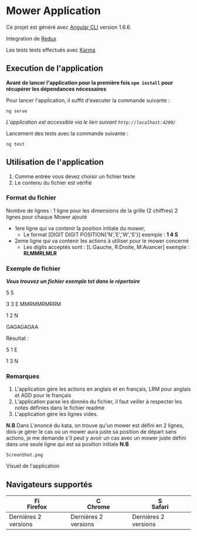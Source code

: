 # Mower Application

Ce projet est généré avec [Angular CLI](https://github.com/angular/angular-cli) version 1.6.6.

Integration de [Redux](https://redux.js.org) 

Les tests tests effectués avec [Karma](https://karma-runner.github.io)

## Execution de l'application

**Avant de lancer l'application pour la première fois `npm install` pour récupérer les dépendances nécessaires**


Pour lancer l'application, il suffit d'executer la commande suivante : 

`ng serve`

*L'application est accessible via le lien suivant `http://localhost:4200/`*


Lancement des tests  avec la commande suivante :

`ng test`




## Utilisation de l'application
1. Comme entrée vous devez choisir un fichier texte
2. Le contenu du fichier est vérifié

### Format du fichier
Nombre de lignes : 
1 ligne pour les dimensions de la grille (2 chiffres)
2 lignes pour chaque Mower ajouté
  - 1ere ligne qui va contenir la position initiale du mower, 
    - Le format [DIGIT DIGIT POSITION{'N','E','W','S'}] exemple : **1 4 S**
  - 2eme ligne qui va contenir les actions à utiliser pour le mower concerné 
    - Les digits acceptés sont : [L:Gauche, R:Droite, M:Avancer] exemple : **RLMMRLMLR**

### Exemple de fichier 
**_Vous trouvez un fichier exemple txt dans le répertoire_**

5 5

3 3 E
MMRMMRMRRM

1 2 N


GAGAGAGAA

Résultat : 

5 1 E

1 3 N

### Remarques


1. L'application gère les actions en anglais et en français, LRM pour anglais et AGD pour le français
2. L'application parse les donnés du fichier, il faut veiller à respecter les notes définies dans le fichier readme
3. L'application gère les lignes vides.

**N.B**  Dans L'enoncé du kata, on trouve qu'un mower est défini en 2 lignes, dois-je gérer le cas où un mower aura juste sa position de départ sans actions, je me demande s'il peut y avoir un cas avec un mower juste défini dans une seule ligne qui est sa position initiale
**N.B**

`ScreenShot.png`

Visuel de l'application

## Navigateurs supportés <sub><sup><sub></sub></sup></sub>

| [<img src="https://raw.githubusercontent.com/godban/browsers-support-badges/master/src/images/firefox.png" alt="Firefox" width="16px" height="16px" />](http://godban.github.io/browsers-support-badges/)</br>Firefox | [<img src="https://raw.githubusercontent.com/godban/browsers-support-badges/master/src/images/chrome.png" alt="Chrome" width="16px" height="16px" />](http://godban.github.io/browsers-support-badges/)</br>Chrome | [<img src="https://raw.githubusercontent.com/godban/browsers-support-badges/master/src/images/safari.png" alt="Safari" width="16px" height="16px" />](http://godban.github.io/browsers-support-badges/)</br>Safari |
| --------- | --------- | --------- |
| Dernières 2 versions| Dernières 2 versions| Dernières 2 versions|

